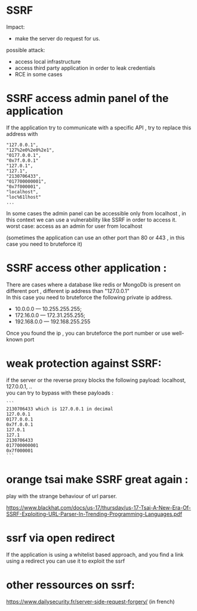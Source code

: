 # SSRF 
Impact: 
- make the server do request for us.

possible attack: 
- access local infrastructure
- access third party application in order to leak credentials
- RCE in some cases

 
# SSRF access admin panel of the application

If the application try to communicate with a specific API , try to replace this address with 

```
"127.0.0.1",
"127%2e0%2e0%2e1",
"0177.0.0.1",
"0x7f.0.0.1"
"127.0.1",
"127.1",
"2130706433",
"017700000001",
"0x7f000001",
"localhost",
"loc%61lhost"
...
```


In some cases the admin panel can be accessible only from localhost , in this context we can use a vulnerability like SSRF in order to access it.
<br>
worst case: access as an admin for user from localhost

(sometimes the application can use an other port than 80 or 443 , in this case you need to bruteforce it)

# SSRF access other application :

There are cases where a database like redis or MongoDb is present on different port , different ip address than "127.0.0.1"<br>
In this case you need to bruteforce the following private ip address.

- 10.0.0.0 — 10.255.255.255; 
- 172.16.0.0 — 172.31.255.255; 
- 192.168.0.0 — 192.168.255.255

Once you found the ip , you can bruteforce the port number or use well-known port
 

# weak protection against SSRF: 

if the server or the reverse proxy blocks the following payload: localhost, 127.0.0.1, ..<br>
you can try to bypass with these payloads : 


    ```
    2130706433 which is 127.0.0.1 in decimal
    127.0.0.1
    0177.0.0.1
    0x7f.0.0.1
    127.0.1
    127.1
    2130706433
    017700000001
    0x7f000001
    ```

 
# orange tsai make SSRF great again :


play with the strange  behaviour of url parser.

https://www.blackhat.com/docs/us-17/thursday/us-17-Tsai-A-New-Era-Of-SSRF-Exploiting-URL-Parser-In-Trending-Programming-Languages.pdf

# ssrf via open redirect 

If the application is using a whitelist based approach, and you find a link using a redirect you can use it to exploit the ssrf


# other ressources on ssrf: 

https://www.dailysecurity.fr/server-side-request-forgery/ (in french)
